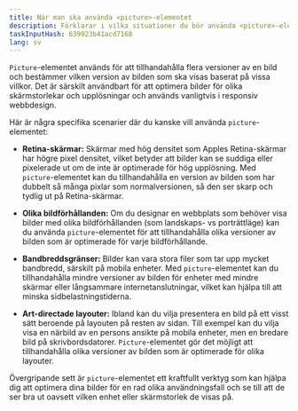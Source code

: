 ```yaml
---
title: När man ska använda <picture>-elementet
description: Förklarar i vilka situationer du bör använda <picture>-elementet
taskInputHash: 639923b41acd7168
lang: sv
---
```

`Picture`-elementet används för att tillhandahålla flera versioner av en bild och bestämmer vilken version av bilden som ska visas baserat på vissa villkor. Det är särskilt användbart för att optimera bilder för olika skärmstorlekar och upplösningar och används vanligtvis i responsiv webbdesign.

Här är några specifika scenarier där du kanske vill använda `picture`-elementet:

* **Retina-skärmar:** Skärmar med hög densitet som Apples Retina-skärmar har högre pixel densitet, vilket betyder att bilder kan se suddiga eller pixelerade ut om de inte är optimerade för hög upplösning. Med `picture`-elementet kan du tillhandahålla en version av bilden som har dubbelt så många pixlar som normalversionen, så den ser skarp och tydlig ut på Retina-skärmar.

* **Olika bildförhållanden:** Om du designar en webbplats som behöver visa bilder med olika bildförhållanden (som landskaps- vs porträttläge) kan du använda `picture`-elementet för att tillhandahålla olika versioner av bilden som är optimerade för varje bildförhållande.

* **Bandbreddsgränser:** Bilder kan vara stora filer som tar upp mycket bandbredd, särskilt på mobila enheter. Med `picture`-elementet kan du tillhandahålla mindre versioner av bilden för enheter med mindre skärmar eller långsammare internetanslutningar, vilket kan hjälpa till att minska sidbelastningstiderna.

* **Art-directade layouter:** Ibland kan du vilja presentera en bild på ett visst sätt beroende på layouten på resten av sidan. Till exempel kan du vilja visa en närbild av en persons ansikte på mobila enheter, men en bredare bild på skrivbordsdatorer. `Picture`-elementet gör det möjligt att tillhandahålla olika versioner av bilden som är optimerade för olika layouter.

Övergripande sett är `picture`-elementet ett kraftfullt verktyg som kan hjälpa dig att optimera dina bilder för en rad olika användningsfall och se till att de ser bra ut oavsett vilken enhet eller skärmstorlek de visas på.
